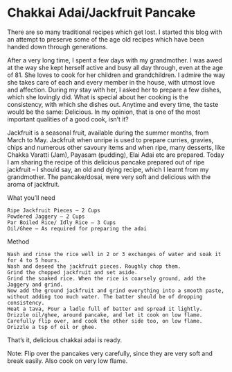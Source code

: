 #  Chakkai Adai/Jackfruit Pancake



There are so many traditional recipes which get lost. I started this blog with an attempt to preserve some of the age old recipes which have been handed down through generations.

After a very long time, I spent a few days with my grandmother. I was awed at the way she kept herself active and busy all day through, even at the age of 81. She loves to cook for her children and grandchildren. I admire the way she takes care of each and every member in the house, with utmost love and affection. During my stay with her, I asked her to prepare a few dishes, which she lovingly did. What is special about her cooking is the consistency, with which she dishes out. Anytime and every time, the taste would be the same: Delicious. In my opinion, that is one of the most important qualities of a good cook, isn’t it?

Jackfruit is a seasonal fruit, available during the summer months, from March to May. Jackfruit when unripe is used to prepare curries, gravies, chips and numerous other savoury items and when ripe, many desserts, like Chakka Varatti (Jam), Payasam (pudding), Elai Adai etc are prepared.
Today I am sharing the recipe of this delicious pancake prepared out of ripe jackfruit – I should say, an old and dying recipe, which I learnt from my grandmother. The pancake/dosai, were very soft and delicious with the aroma of jackfruit.

What you’ll need

    Ripe Jackfruit Pieces – 2 Cups
    Powdered Jaggery – 2 Cups
    Par Boiled Rice/ Idly Rice – 3 Cups
    Oil/Ghee – As required for preparing the adai


Method

    Wash and rinse the rice well in 2 or 3 exchanges of water and soak it for 4 to 5 hours.
    Wash and deseed the jackfruit pieces. Roughly chop them.
    Grind the chopped jackfruit and set aside.
    Grind the soaked rice. When the rice is coarsely ground, add the Jaggery and grind.
    Now add the ground jackfruit and grind everything into a smooth paste, without adding too much water. The batter should be of dropping consistency.
    Heat a tava, Pour a ladle full of batter and spread it lightly.
    Drizzle oil/ghee, around pancake, and let it cook on low flame.
    Carefully flip over, and cook the other side too, on low flame. Drizzle a tsp of oil or ghee.


That’s it, delicious chakkai adai is ready.


Note:
Flip over the pancakes very carefully, since they are very soft and break easily.
Also cook on very low flame.